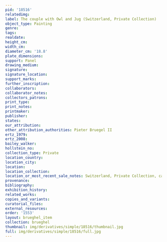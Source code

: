 ```yaml
---
pid: '18516'
relatedimg: 
label: The couple with Owl and Jug (Switzerland, Private Collection)
object_type: Painting
genre: 
tags: 
realdate: 
height_cm: 
width_cm: 
diameter_cm: '18.8'
plate_dimensions: 
support: Panel
drawing_medium: 
signature: 
signature_location: 
support_marks: 
further_inscription: 
collaborators: 
collaborator_notes: 
collectors_patrons: 
print_type: 
print_notes: 
printmaker: 
publisher: 
states: 
our_attribution: 
other_attribution_authorities: Pieter Bruegel II
ertz_1979: 
ertz_2008: 
bailey_walker: 
hollstein_no: 
collection_type: Private
location_country: 
location_city: 
location: 
location_collection: 
location_or_most_recent_sale_notes: Switzerland, Private Collection, cat. 1996
provenance: 
bibliography: 
exhibition_history: 
related_works: 
copies_and_variants: 
curatorial_files: 
external_resources: 
order: '1553'
layout: brueghel_item
collection: brueghel
thumbnail: img/derivatives/simple/18516/thumbnail.jpg
full: img/derivatives/simple/18516/full.jpg
---
```

